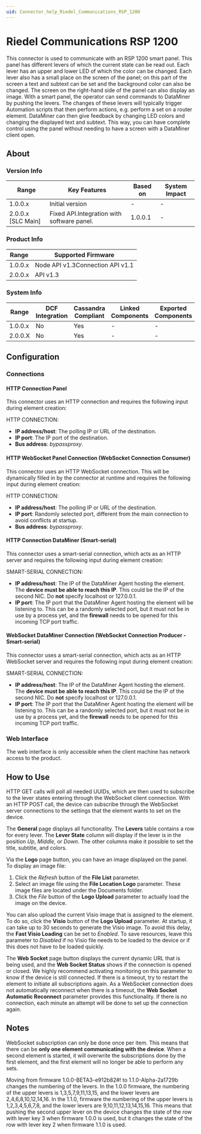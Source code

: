 ```yaml
---
uid: Connector_help_Riedel_Communications_RSP_1200
---
```


# Riedel Communications RSP 1200

This connector is used to communicate with an RSP 1200 smart panel. This panel has different levers of which the current state can be read out. Each lever has an upper and lower LED of which the color can be changed. Each lever also has a small place on the screen of the panel; on this part of the screen a text and subtext can be set and the background color can also be changed. The screen on the right-hand side of the panel can also display an image. With a smart panel, the operator can send commands to DataMiner by pushing the levers. The changes of these levers will typically trigger Automation scripts that then perform actions, e.g. perform a set on a router element. DataMiner can then give feedback by changing LED colors and changing the displayed text and subtext. This way, you can have complete control using the panel without needing to have a screen with a DataMiner client open.

## About

### Version Info

| **Range**            | **Key Features**                           | **Based on** | **System Impact** |
|----------------------|--------------------------------------------|--------------|-------------------|
| 1.0.0.x              | Initial version                            | \-           | \-                |
| 2.0.0.x \[SLC Main\] | Fixed API.Integration with software panel. | 1.0.0.1      | \-                |

### Product Info

| **Range** | **Supported Firmware**           |
|-----------|----------------------------------|
| 1.0.0.x   | Node API v1.3Connection API v1.1 |
| 2.0.0.x   | API v1.3                         |

### System Info

| **Range** | **DCF Integration** | **Cassandra Compliant** | **Linked Components** | **Exported Components** |
|-----------|---------------------|-------------------------|-----------------------|-------------------------|
| 1.0.0.x   | No                  | Yes                     | \-                    | \-                      |
| 2.0.0.X   | No                  | Yes                     | \-                    | \-                      |

## Configuration

### Connections

#### HTTP Connection Panel

This connector uses an HTTP connection and requires the following input during element creation:

HTTP CONNECTION:

- **IP address/host**: The polling IP or URL of the destination.
- **IP port**: The IP port of the destination.
- **Bus address**: *bypassproxy*.

#### HTTP WebSocket Panel Connection (WebSocket Connection Consumer)

This connector uses an HTTP WebSocket connection. This will be dynamically filled in by the connector at runtime and requires the following input during element creation:

HTTP CONNECTION:

- **IP address/host**: The polling IP or URL of the destination.
- **IP port**: Randomly selected port, different from the main connection to avoid conflicts at startup.
- **Bus address**: *bypassproxy*.

#### HTTP Connection DataMiner (Smart-serial)

This connector uses a smart-serial connection, which acts as an HTTP server and requires the following input during element creation:

SMART-SERIAL CONNECTION:

- **IP address/host**: The IP of the DataMiner Agent hosting the element. The **device must be able to reach this IP**. This could be the IP of the second NIC. Do **not** specify localhost or 127.0.0.1.
- **IP port**: The IP port that the DataMiner Agent hosting the element will be listening to. This can be a randomly selected port, but it must not be in use by a process yet, and the **firewall** needs to be opened for this incoming TCP port traffic.

#### WebSocket DataMiner Connection (WebSocket Connection Producer - Smart-serial)

This connector uses a smart-serial connection, which acts as an HTTP WebSocket server and requires the following input during element creation:

SMART-SERIAL CONNECTION:

- **IP address/host**: The IP of the DataMiner Agent hosting the element. The **device must be able to reach this IP**. This could be the IP of the second NIC. Do **not** specify localhost or 127.0.0.1.
- **IP port**: The IP port that the DataMiner Agent hosting the element will be listening to. This can be a randomly selected port, but it must not be in use by a process yet, and the **firewall** needs to be opened for this incoming TCP port traffic.

### Web Interface

The web interface is only accessible when the client machine has network access to the product.

## How to Use

HTTP GET calls will poll all needed UUIDs, which are then used to subscribe to the lever states entering through the WebSocket client connection. With an HTTP POST call, the device can subscribe through the WebSocket server connections to the settings that the element wants to set on the device.

The **General** page displays all functionality. The **Levers** table contains a row for every lever. The **Lever State** column will display if the lever is in the position *Up*, *Middle,* or *Down*. The other columns make it possible to set the title, subtitle, and colors.

Via the **Logo** page button, you can have an image displayed on the panel. To display an image file:

1.  Click the *Refresh* button of the **File List** parameter.
2.  Select an image file using the **File Location Logo** parameter. These image files are located under the Documents folder.
3.  Click the *File* button of the **Logo Upload** parameter to actually load the image on the device.

You can also upload the current Visio image that is assigned to the element. To do so, click the **Visio** button of the **Logo Upload** parameter. At startup, it can take up to 30 seconds to generate the Visio image. To avoid this delay, the **Fast Visio Loading** can be set to *Enabled*. To save resources, leave this parameter to *Disabled* if no Visio file needs to be loaded to the device or if this does not have to be loaded quickly.

The **Web Socket** page button displays the current dynamic URL that is being used, and the **Web Socket Status** shows if the connection is opened or closed. We highly recommend activating monitoring on this parameter to know if the device is still connected. If there is a timeout, try to restart the element to initiate all subscriptions again. As a WebSocket connection does not automatically reconnect when there is a timeout, the **Web Socket Automatic Reconnect** parameter provides this functionality. If there is no connection, each minute an attempt will be done to set up the connection again.

## Notes

WebSocket subscription can only be done once per item. This means that there can be **only one element communicating with the device**. When a second element is started, it will overwrite the subscriptions done by the first element, and the first element will no longer be able to perform any sets.

Moving from firmware 1.0.0-BETA3-e912b82#! to 1.1.0-Alpha-2a1729b changes the numbering of the levers. In the 1.0.0 firmware, the numbering of the upper levers is 1,3,5,7,9,11,13,15, and the lower levers are 2,4,6,8,10,12,14,16. In the 1.1.0, firmware the numbering of the upper levers is 1,2,3,4,5,6,7,8, and the lower levers are 9,10,11,12,13,14,15,16. This means that pushing the second upper lever on the device changes the state of the row with lever key 3 when firmware 1.0.0 is used, but it changes the state of the row with lever key 2 when firmware 1.1.0 is used.
